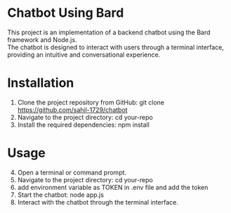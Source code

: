 # Chatbot Using Bard
 This project is an implementation of a backend chatbot using the Bard framework and Node.js. <br> The chatbot is designed to interact with users through a terminal interface, providing an intuitive and conversational experience.
# Installation
   1. Clone the project repository from GitHub: git clone https://github.com/sahil-1729/chatbot
   2. Navigate to the project directory: cd your-repo
   3. Install the required dependencies: npm install

# Usage
   4. Open a terminal or command prompt.
   5. Navigate to the project directory: cd your-repo
   6. add environment variable as TOKEN in .env file and add the token
   7. Start the chatbot: node app.js
   8. Interact with the chatbot through the terminal interface.
